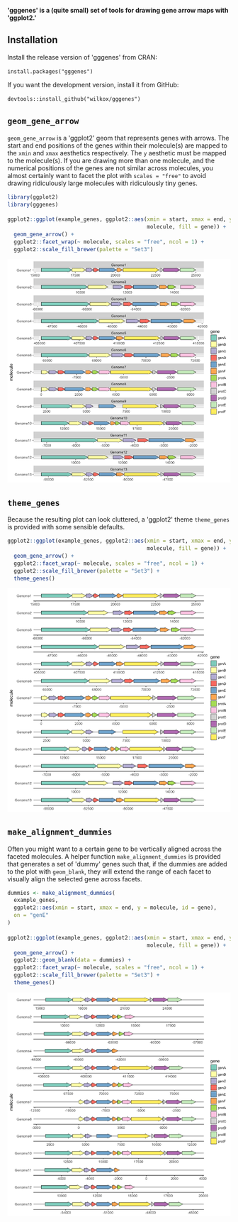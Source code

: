 
**'gggenes' is a (quite small) set of tools for drawing gene arrow maps with 'ggplot2.'**

Installation
------------

Install the release version of 'gggenes' from CRAN:

`install.packages("gggenes")`

If you want the development version, install it from GitHub:

`devtools::install_github("wilkox/gggenes")`

`geom_gene_arrow`
-----------------

`geom_gene_arrow` is a 'ggplot2' geom that represents genes with arrows. The start and end positions of the genes within their molecule(s) are mapped to the `xmin` and `xmax` aesthetics respectively. The `y` aesthetic must be mapped to the molecule(s). If you are drawing more than one molecule, and the numerical positions of the genes are not similar across molecules, you almost certainly want to facet the plot with `scales = "free"` to avoid drawing ridiculously large molecules with ridiculously tiny genes.

``` r
library(ggplot2)
library(gggenes)

ggplot2::ggplot(example_genes, ggplot2::aes(xmin = start, xmax = end, y =
                                            molecule, fill = gene)) +
  geom_gene_arrow() +
  ggplot2::facet_wrap(~ molecule, scales = "free", ncol = 1) +
  ggplot2::scale_fill_brewer(palette = "Set3")
```

![](man/figures/README-geom_gene_arrow-1.png)

`theme_genes`
-------------

Because the resulting plot can look cluttered, a 'ggplot2' theme `theme_genes` is provided with some sensible defaults.

``` r
ggplot2::ggplot(example_genes, ggplot2::aes(xmin = start, xmax = end, y =
                                            molecule, fill = gene)) +
  geom_gene_arrow() +
  ggplot2::facet_wrap(~ molecule, scales = "free", ncol = 1) +
  ggplot2::scale_fill_brewer(palette = "Set3") +
  theme_genes()
```

![](man/figures/README-theme_genes-1.png)

`make_alignment_dummies`
------------------------

Often you might want to a certain gene to be vertically aligned across the faceted molecules. A helper function `make_alignment_dummies` is provided that generates a set of 'dummy' genes such that, if the dummies are added to the plot with `geom_blank`, they will extend the range of each facet to visually align the selected gene across facets.

``` r
dummies <- make_alignment_dummies(
  example_genes,
  ggplot2::aes(xmin = start, xmax = end, y = molecule, id = gene),
  on = "genE"
)

ggplot2::ggplot(example_genes, ggplot2::aes(xmin = start, xmax = end, y =
                                            molecule, fill = gene)) +
  geom_gene_arrow() +
  ggplot2::geom_blank(data = dummies) +
  ggplot2::facet_wrap(~ molecule, scales = "free", ncol = 1) +
  ggplot2::scale_fill_brewer(palette = "Set3") +
  theme_genes()
```

![](man/figures/README-make_alignment_dummies-1.png)
